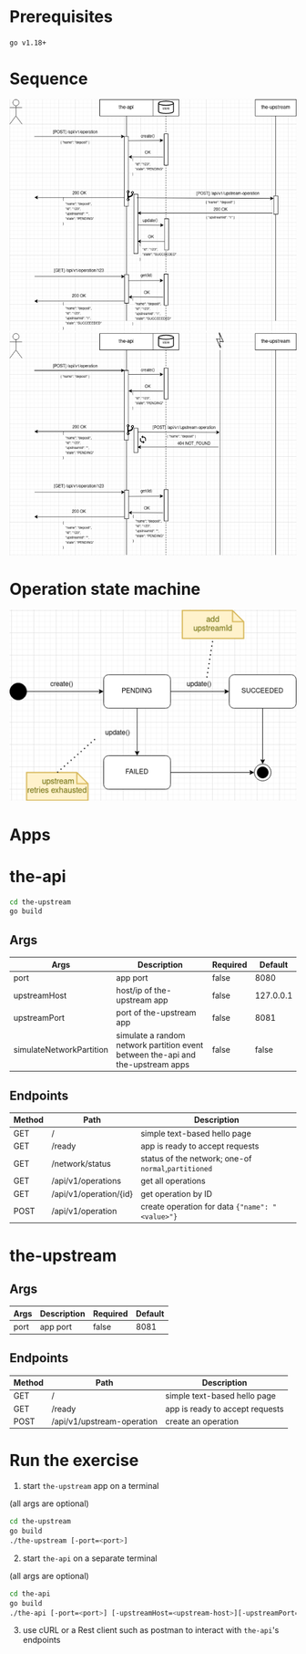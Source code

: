 # Prerequisites

`go v1.18+`

# Sequence 

![Alt text](resources/a_over_c.png "Network partition exercise: favor availabilty at the expense of state consistency")
![Alt text](resources/a_over_c_2.png "Network partition exercise: favor availabilty at the expense of state consistency")

# Operation state machine

![Alt text](resources/op_state_machine.png "")

# Apps

# the-api
```sh
cd the-upstream
go build
```

## Args

Args  | Description | Required | Default
------| ------------|----------| --------
port  | app port    | false    | 8080
upstreamHost | host/ip of the-upstream app | false    | 127.0.0.1
upstreamPort | port of the-upstream app | false    | 8081
simulateNetworkPartition | simulate a random network partition event between the-api and the-upstream apps | false | false


## Endpoints

Method | Path | Description 
-------| -----| ------------
GET    | /    | simple text-based hello page
GET    | /ready    | app is ready to accept requests
GET    | /network/status    | status of the network; one-of `normal`,`partitioned`
GET    | /api/v1/operations | get all operations
GET    | /api/v1/operation/{id} | get operation by ID
POST   | /api/v1/operation | create operation for data `{"name": "<value>"}`

# the-upstream

## Args

Args  | Description | Required | Default
------| ------------|----------| --------
port  | app port    | false    | 8081


## Endpoints

Method | Path | Description 
-------| -----| ------------
GET    | /    | simple text-based hello page
GET    | /ready    | app is ready to accept requests
POST   | /api/v1/upstream-operation | create an operation

# Run the exercise

1. start `the-upstream` app on a terminal

(all args are optional)

```sh
cd the-upstream
go build
./the-upstream [-port=<port>]
```

2. start `the-api` on a separate terminal

(all args are optional)

```sh
cd the-api
go build
./the-api [-port=<port>] [-upstreamHost=<upstream-host>][-upstreamPort=<upstream-port>] [-simulateNetworkPartition=<bool>]
```

3. use cURL or a Rest client such as postman to interact with `the-api`'s endpoints
